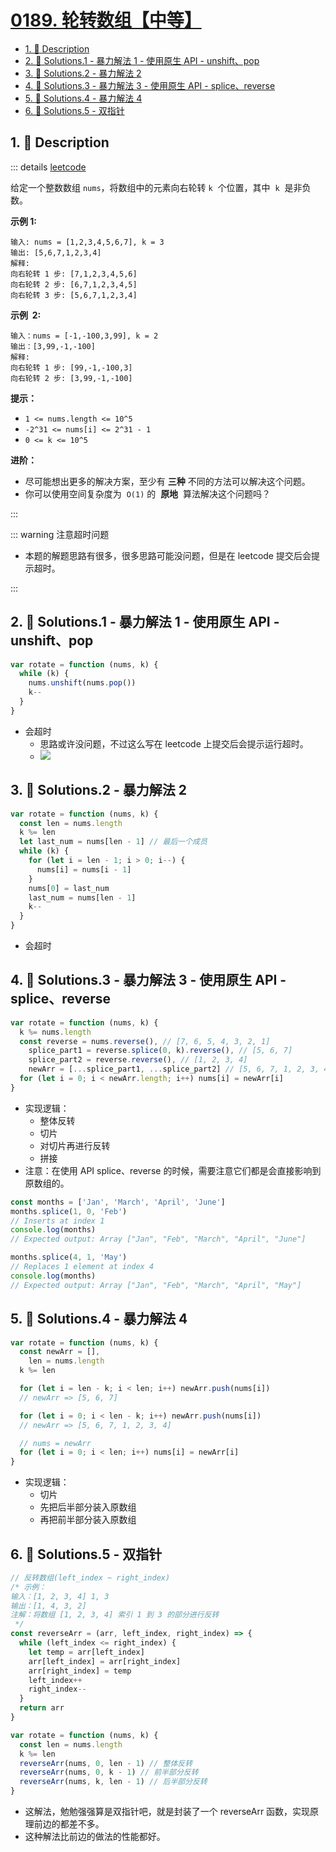 # [0189. 轮转数组【中等】](https://github.com/Tdahuyou/TNotes.leetcode/tree/main/notes/0189.%20%E8%BD%AE%E8%BD%AC%E6%95%B0%E7%BB%84%E3%80%90%E4%B8%AD%E7%AD%89%E3%80%91)

<!-- region:toc -->

- [1. 📝 Description](#1--description)
- [2. 🎯 Solutions.1 - 暴力解法 1 - 使用原生 API - unshift、pop](#2--solutions1---暴力解法-1---使用原生-api---unshiftpop)
- [3. 🎯 Solutions.2 - 暴力解法 2](#3--solutions2---暴力解法-2)
- [4. 🎯 Solutions.3 - 暴力解法 3 - 使用原生 API - splice、reverse](#4--solutions3---暴力解法-3---使用原生-api---splicereverse)
- [5. 🎯 Solutions.4 - 暴力解法 4](#5--solutions4---暴力解法-4)
- [6. 🎯 Solutions.5 - 双指针](#6--solutions5---双指针)

<!-- endregion:toc -->

## 1. 📝 Description

::: details [leetcode](https://leetcode.cn/problems/rotate-array/)

给定一个整数数组 `nums`，将数组中的元素向右轮转 `k`  个位置，其中  `k`  是非负数。

**示例 1:**

```
输入: nums = [1,2,3,4,5,6,7], k = 3
输出: [5,6,7,1,2,3,4]
解释:
向右轮转 1 步: [7,1,2,3,4,5,6]
向右轮转 2 步: [6,7,1,2,3,4,5]
向右轮转 3 步: [5,6,7,1,2,3,4]
```

**示例  2:**

```
输入：nums = [-1,-100,3,99], k = 2
输出：[3,99,-1,-100]
解释:
向右轮转 1 步: [99,-1,-100,3]
向右轮转 2 步: [3,99,-1,-100]
```

**提示：**

- `1 <= nums.length <= 10^5`
- `-2^31 <= nums[i] <= 2^31 - 1`
- `0 <= k <= 10^5`

**进阶：**

- 尽可能想出更多的解决方案，至少有 **三种** 不同的方法可以解决这个问题。
- 你可以使用空间复杂度为  `O(1)` 的  **原地**  算法解决这个问题吗？

:::

::: warning 注意超时问题

- 本题的解题思路有很多，很多思路可能没问题，但是在 leetcode 提交后会提示超时。

:::

## 2. 🎯 Solutions.1 - 暴力解法 1 - 使用原生 API - unshift、pop

```js
var rotate = function (nums, k) {
  while (k) {
    nums.unshift(nums.pop())
    k--
  }
}
```

- 会超时
  - 思路或许没问题，不过这么写在 leetcode 上提交后会提示运行超时。
  - ![](https://cdn.jsdelivr.net/gh/Tdahuyou/imgs@main/2024-11-16-20-22-55.png)

## 3. 🎯 Solutions.2 - 暴力解法 2

```js
var rotate = function (nums, k) {
  const len = nums.length
  k %= len
  let last_num = nums[len - 1] // 最后一个成员
  while (k) {
    for (let i = len - 1; i > 0; i--) {
      nums[i] = nums[i - 1]
    }
    nums[0] = last_num
    last_num = nums[len - 1]
    k--
  }
}
```

- 会超时

## 4. 🎯 Solutions.3 - 暴力解法 3 - 使用原生 API - splice、reverse

```js
var rotate = function (nums, k) {
  k %= nums.length
  const reverse = nums.reverse(), // [7, 6, 5, 4, 3, 2, 1]
    splice_part1 = reverse.splice(0, k).reverse(), // [5, 6, 7]
    splice_part2 = reverse.reverse(), // [1, 2, 3, 4]
    newArr = [...splice_part1, ...splice_part2] // [5, 6, 7, 1, 2, 3, 4]
  for (let i = 0; i < newArr.length; i++) nums[i] = newArr[i]
}
```

- 实现逻辑：
  - 整体反转
  - 切片
  - 对切片再进行反转
  - 拼接
- 注意：在使用 API splice、reverse 的时候，需要注意它们都是会直接影响到原数组的。

```js
const months = ['Jan', 'March', 'April', 'June']
months.splice(1, 0, 'Feb')
// Inserts at index 1
console.log(months)
// Expected output: Array ["Jan", "Feb", "March", "April", "June"]

months.splice(4, 1, 'May')
// Replaces 1 element at index 4
console.log(months)
// Expected output: Array ["Jan", "Feb", "March", "April", "May"]
```

## 5. 🎯 Solutions.4 - 暴力解法 4

```js
var rotate = function (nums, k) {
  const newArr = [],
    len = nums.length
  k %= len

  for (let i = len - k; i < len; i++) newArr.push(nums[i])
  // newArr => [5, 6, 7]

  for (let i = 0; i < len - k; i++) newArr.push(nums[i])
  // newArr => [5, 6, 7, 1, 2, 3, 4]

  // nums = newArr
  for (let i = 0; i < len; i++) nums[i] = newArr[i]
}
```

- 实现逻辑：
  - 切片
  - 先把后半部分装入原数组
  - 再把前半部分装入原数组

## 6. 🎯 Solutions.5 - 双指针

```js
// 反转数组(left_index ~ right_index)
/* 示例：
输入：[1, 2, 3, 4] 1, 3
输出：[1, 4, 3, 2]
注解：将数组 [1, 2, 3, 4] 索引 1 到 3 的部分进行反转
 */
const reverseArr = (arr, left_index, right_index) => {
  while (left_index <= right_index) {
    let temp = arr[left_index]
    arr[left_index] = arr[right_index]
    arr[right_index] = temp
    left_index++
    right_index--
  }
  return arr
}

var rotate = function (nums, k) {
  const len = nums.length
  k %= len
  reverseArr(nums, 0, len - 1) // 整体反转
  reverseArr(nums, 0, k - 1) // 前半部分反转
  reverseArr(nums, k, len - 1) // 后半部分反转
}
```

- 这解法，勉勉强强算是双指针吧，就是封装了一个 reverseArr 函数，实现原理前边的都差不多。
- 这种解法比前边的做法的性能都好。
